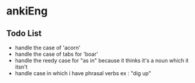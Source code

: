 # ankiEng

## Todo List
- handle the case of 'acorn'
- handle the case of tabs for 'boar'
- handle the reedy case for "as in" because it thinks it's a noun which it itsn't
- handle case in which i have phrasal verbs ex : "dig up"